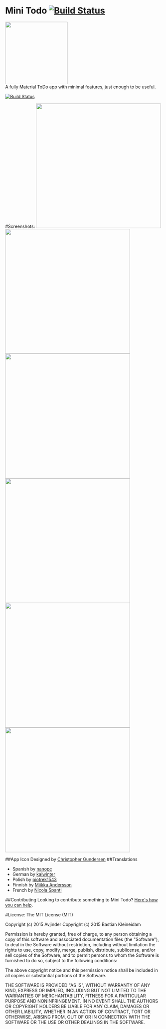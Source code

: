 # Mini Todo [![Build Status](https://travis-ci.org/wummel/Minimal-Todo.svg?branch=master)](https://travis-ci.org/wummel/Minimal-Todo)

<img src="/screenshots/app_icon.png" height="200px"/> <br>
A fully Material ToDo app with minimal features, just enough to be useful.

[![Build Status](https://travis-ci.org/wummel/Minimal-Todo.svg?branch=master)](https://travis-ci.org/wummel/Minimal-Todo)

#Screenshots:
<img src="/screenshots/main_empty_light.png" height="400px"/>
<img src="/screenshots/main_empty_dark.png" height="400px"/>
<img src="/screenshots/main_full_light.png" height="400px"/>
<img src="/screenshots/main_full_dark.png" height="400px"/>
<img src="/screenshots/add_todo_light.png" height="400px"/>
<img src="/screenshots/add_todo_dark.png" height="400px"/>


##App Icon
Designed by [Christopher Gundersen](cgundersen2020@gmail.com)
##Translations
* Spanish by [nanopc](https://github.com/nanopc) <br>
* German by [kaiwinter](https://github.com/kaiwinter) <br>
* Polish by [piotrek1543](https://github.com/piotrek1543) <br>
* Finnish by [Miikka Andersson](https://github.com/miikande) <br>
* French by [Nicola Spanti](http://www.nicola-spanti.info/)

##Contributing
Looking to contribute something to Mini Todo? [Here's how you can help](/Contributing.md).


#License:
The MIT License (MIT)

Copyright (c) 2015 Avjinder
Copyright (c) 2015 Bastian Kleineidam

Permission is hereby granted, free of charge, to any person obtaining a copy
of this software and associated documentation files (the "Software"), to deal
in the Software without restriction, including without limitation the rights
to use, copy, modify, merge, publish, distribute, sublicense, and/or sell
copies of the Software, and to permit persons to whom the Software is
furnished to do so, subject to the following conditions:

The above copyright notice and this permission notice shall be included in all
copies or substantial portions of the Software.

THE SOFTWARE IS PROVIDED "AS IS", WITHOUT WARRANTY OF ANY KIND, EXPRESS OR
IMPLIED, INCLUDING BUT NOT LIMITED TO THE WARRANTIES OF MERCHANTABILITY,
FITNESS FOR A PARTICULAR PURPOSE AND NONINFRINGEMENT. IN NO EVENT SHALL THE
AUTHORS OR COPYRIGHT HOLDERS BE LIABLE FOR ANY CLAIM, DAMAGES OR OTHER
LIABILITY, WHETHER IN AN ACTION OF CONTRACT, TORT OR OTHERWISE, ARISING FROM,
OUT OF OR IN CONNECTION WITH THE SOFTWARE OR THE USE OR OTHER DEALINGS IN THE
SOFTWARE.

